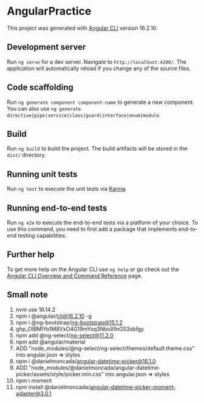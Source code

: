 # AngularPractice

This project was generated with [Angular CLI](https://github.com/angular/angular-cli) version 16.2.10.

## Development server

Run `ng serve` for a dev server. Navigate to `http://localhost:4200/`. The application will automatically reload if you change any of the source files.

## Code scaffolding

Run `ng generate component component-name` to generate a new component. You can also use `ng generate directive|pipe|service|class|guard|interface|enum|module`.

## Build

Run `ng build` to build the project. The build artifacts will be stored in the `dist/` directory.

## Running unit tests

Run `ng test` to execute the unit tests via [Karma](https://karma-runner.github.io).

## Running end-to-end tests

Run `ng e2e` to execute the end-to-end tests via a platform of your choice. To use this command, you need to first add a package that implements end-to-end testing capabilities.

## Further help

To get more help on the Angular CLI use `ng help` or go check out the [Angular CLI Overview and Command Reference](https://angular.io/cli) page.

## Small note
1. nvm use 16.14.2
2. npm i @angular/cli@16.2.10 -g
3. npm i @ng-bootstrap/ng-bootstrap@15.1.2
4. 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
5. npm add @ng-select/ng-select@11.2.0
6. npm add @angular/material
7. ADD "node_modules/@ng-select/ng-select/themes/default.theme.css" into angular.json => styles
8. npm i @danielmoncada/angular-datetime-picker@16.1.0
9. ADD "node_modules/@danielmoncada/angular-datetime-picker/assets/style/picker.min.css" into angular.json => styles
10. npm i moment
11. npm install @danielmoncada/angular-datetime-picker-moment-adapter@3.0.1